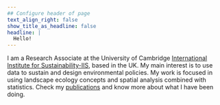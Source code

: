 ```yaml
---
## Configure header of page
text_align_right: false
show_title_as_headline: false
headline: |
  Hello!
---
```

I am a Research Associate at the University of Cambridge [ International Institute for Sustainability-IIS]( https://www.iis-rio.org/en/), based in the UK. My main interest is to use data to sustain and design environmental policies. My work is focused in using landscape ecology concepts and spatial analysis combined with statistics. Check my [publications](/talk) and know more about what I have been doing.


<!-- this is a subheadline -->
